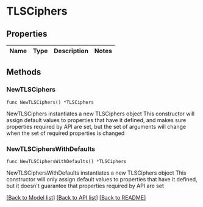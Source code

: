 # TLSCiphers

## Properties

Name | Type | Description | Notes
------------ | ------------- | ------------- | -------------

## Methods

### NewTLSCiphers

`func NewTLSCiphers() *TLSCiphers`

NewTLSCiphers instantiates a new TLSCiphers object
This constructor will assign default values to properties that have it defined,
and makes sure properties required by API are set, but the set of arguments
will change when the set of required properties is changed

### NewTLSCiphersWithDefaults

`func NewTLSCiphersWithDefaults() *TLSCiphers`

NewTLSCiphersWithDefaults instantiates a new TLSCiphers object
This constructor will only assign default values to properties that have it defined,
but it doesn't guarantee that properties required by API are set


[[Back to Model list]](../README.md#documentation-for-models) [[Back to API list]](../README.md#documentation-for-api-endpoints) [[Back to README]](../README.md)


